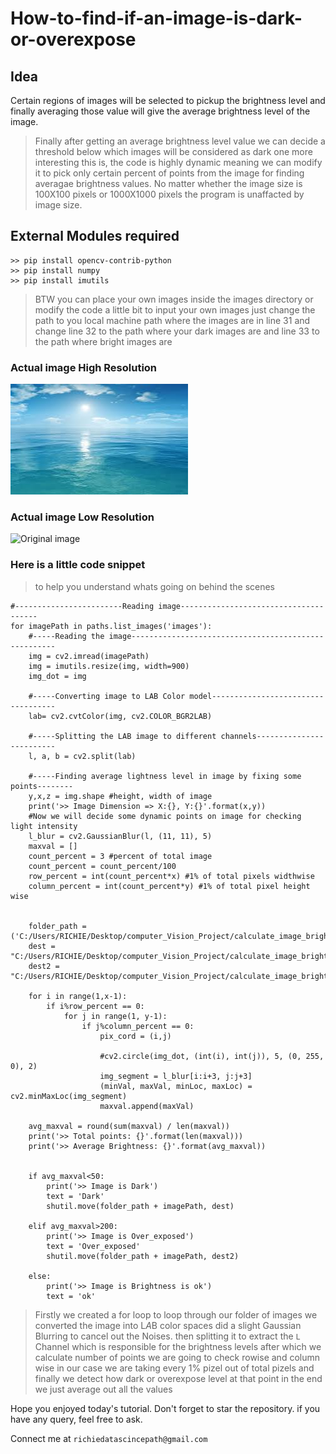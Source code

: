 # How-to-find-if-an-image-is-dark-or-overexpose
## Idea 
Certain regions of images will be selected to pickup the brightness level and finally averaging those value will give the average brightness level of the image.

>Finally after getting an average brightness level value we can decide a threshold
>below which images will be considered as dark
>one more interesting this is, the code is highly dynamic
>meaning we can modify it to pick only certain percent of points from the image
>for finding averagae brightness values.
>No matter whether the image size is 100X100 pixels or 1000X1000 pixels
>the program is unaffacted by image size.


## External Modules required
```
>> pip install opencv-contrib-python
>> pip install numpy
>> pip install imutils
```


>BTW you can place your own images inside the images directory or
>modify the code a little bit to input your own images
>just change the path to you local machine path where the images are in line 31
>and change line 32 to the path where your dark images are and line 33 to the path where bright images are  

### Actual image High Resolution
![Original image](https://github.com/iamreechi/calculate_image_brightness/blob/master/images/low_size_bright.jpg)

### Actual image Low Resolution
![Original image](https://github.com/iamreechi/calculate_image_brightness/tree/master/dark_images/low_size_dark.jpg)

### Here is a little code snippet
>to help you understand whats going on behind the scenes
```
#------------------------Reading image--------------------------------------
for imagePath in paths.list_images('images'):
	#-----Reading the image-----------------------------------------------------
	img = cv2.imread(imagePath)
	img = imutils.resize(img, width=900)
	img_dot = img

	#-----Converting image to LAB Color model----------------------------------- 
	lab= cv2.cvtColor(img, cv2.COLOR_BGR2LAB)

	#-----Splitting the LAB image to different channels-------------------------
	l, a, b = cv2.split(lab)

	#-----Finding average lightness level in image by fixing some points--------
	y,x,z = img.shape #height, width of image
	print('>> Image Dimension => X:{}, Y:{}'.format(x,y))
	#Now we will decide some dynamic points on image for checking light intensity
	l_blur = cv2.GaussianBlur(l, (11, 11), 5)
	maxval = []
	count_percent = 3 #percent of total image
	count_percent = count_percent/100
	row_percent = int(count_percent*x) #1% of total pixels widthwise
	column_percent = int(count_percent*y) #1% of total pixel height wise


	folder_path = ('C:/Users/RICHIE/Desktop/computer_Vision_Project/calculate_image_brightnes/')
	dest = "C:/Users/RICHIE/Desktop/computer_Vision_Project/calculate_image_brightnes/dark_images/"
	dest2 = "C:/Users/RICHIE/Desktop/computer_Vision_Project/calculate_image_brightnes/expose_verybright_img/"

	for i in range(1,x-1):
		if i%row_percent == 0:
			for j in range(1, y-1):
				if j%column_percent == 0:
					pix_cord = (i,j)
					
					#cv2.circle(img_dot, (int(i), int(j)), 5, (0, 255, 0), 2)
					img_segment = l_blur[i:i+3, j:j+3]
					(minVal, maxVal, minLoc, maxLoc) = cv2.minMaxLoc(img_segment)
					maxval.append(maxVal)

	avg_maxval = round(sum(maxval) / len(maxval))
	print('>> Total points: {}'.format(len(maxval)))
	print('>> Average Brightness: {}'.format(avg_maxval))


	if avg_maxval<50:
		print('>> Image is Dark')
		text = 'Dark'
		shutil.move(folder_path + imagePath, dest)

	elif avg_maxval>200:
		print('>> Image is Over_exposed')
		text = 'Over_exposed'
		shutil.move(folder_path + imagePath, dest2)

	else:
		print('>> Image is Brightness is ok')
		text = 'ok'
```
>Firstly we created a for loop to loop through our folder of images
>we converted the image into L*A*B color spaces
>did a slight Gaussian Blurring to cancel out the Noises.
>then splitting it to extract the ``L`` Channel which is responsible for the brightness levels
>after which we calculate number of points we are going to check
>rowise and column wise
>in our case we are taking every 1% pizel out of total pizels
>and finally we detect how dark or overexpose level at that point
>in the end we just average out all the values

Hope you enjoyed today's tutorial. Don't forget to star the repository.
if you have any query, feel free to ask.

Connect me at ``richiedatascincepath@gmail.com``



